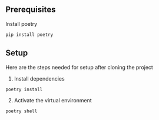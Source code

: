 ## Prerequisites

Install poetry

```bash
pip install poetry
```

## Setup

Here are the steps needed for setup after cloning the project

1. Install dependencies

```bash
poetry install
```

2. Activate the virtual environment

```bash
poetry shell
```

